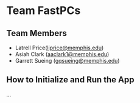 # Team FastPCs
## Team Members

- Latrell Price(ljprice@memphis.edu)
- Asiah Clark (aaclark1@memphis.edu)
- Garrett Sueing (gqsueing@memphis.edu)


## How to Initialize and Run the App
...
